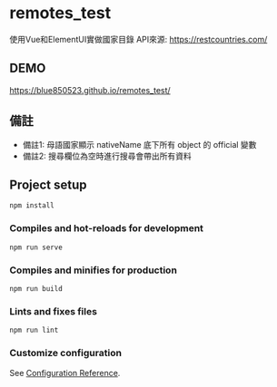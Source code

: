 # remotes_test
使用Vue和ElementUI實做國家目錄
API來源: https://restcountries.com/

## DEMO
https://blue850523.github.io/remotes_test/

## 備註
- 備註1: 母語國家顯示 nativeName 底下所有 object 的 official 變數
- 備註2: 搜尋欄位為空時進行搜尋會帶出所有資料

## Project setup
```
npm install
```

### Compiles and hot-reloads for development
```
npm run serve
```

### Compiles and minifies for production
```
npm run build
```

### Lints and fixes files
```
npm run lint
```

### Customize configuration
See [Configuration Reference](https://cli.vuejs.org/config/).
